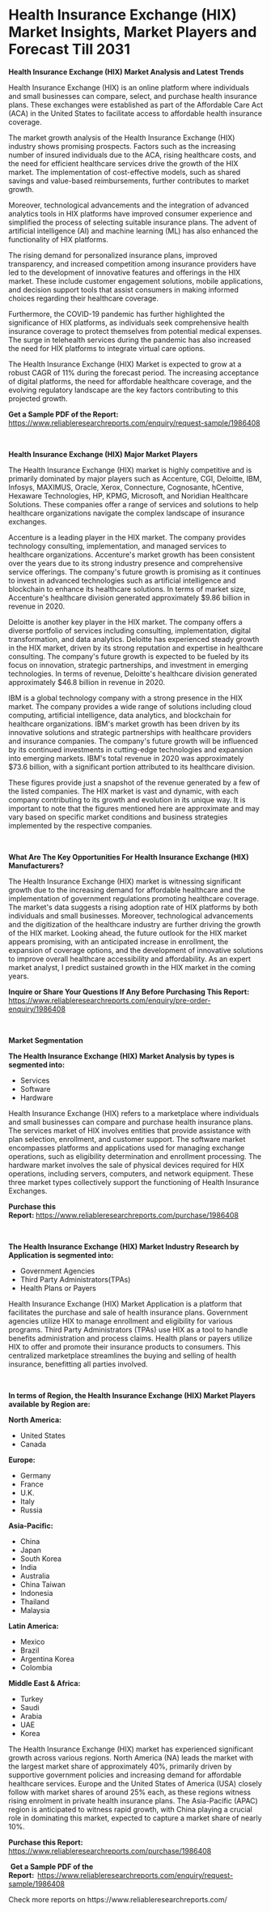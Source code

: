 <p><h1>Health Insurance Exchange (HIX) Market Insights, Market Players and Forecast Till 2031</h1></p><p><strong>Health Insurance Exchange (HIX) Market Analysis and Latest Trends</strong></p>
<p><p>Health Insurance Exchange (HIX) is an online platform where individuals and small businesses can compare, select, and purchase health insurance plans. These exchanges were established as part of the Affordable Care Act (ACA) in the United States to facilitate access to affordable health insurance coverage.</p><p>The market growth analysis of the Health Insurance Exchange (HIX) industry shows promising prospects. Factors such as the increasing number of insured individuals due to the ACA, rising healthcare costs, and the need for efficient healthcare services drive the growth of the HIX market. The implementation of cost-effective models, such as shared savings and value-based reimbursements, further contributes to market growth.</p><p>Moreover, technological advancements and the integration of advanced analytics tools in HIX platforms have improved consumer experience and simplified the process of selecting suitable insurance plans. The advent of artificial intelligence (AI) and machine learning (ML) has also enhanced the functionality of HIX platforms.</p><p>The rising demand for personalized insurance plans, improved transparency, and increased competition among insurance providers have led to the development of innovative features and offerings in the HIX market. These include customer engagement solutions, mobile applications, and decision support tools that assist consumers in making informed choices regarding their healthcare coverage.</p><p>Furthermore, the COVID-19 pandemic has further highlighted the significance of HIX platforms, as individuals seek comprehensive health insurance coverage to protect themselves from potential medical expenses. The surge in telehealth services during the pandemic has also increased the need for HIX platforms to integrate virtual care options.</p><p>The Health Insurance Exchange (HIX) Market is expected to grow at a robust CAGR of 11% during the forecast period. The increasing acceptance of digital platforms, the need for affordable healthcare coverage, and the evolving regulatory landscape are the key factors contributing to this projected growth.</p></p>
<p><strong>Get a Sample PDF of the Report:&nbsp;</strong> <a href="https://www.reliableresearchreports.com/enquiry/request-sample/1986408">https://www.reliableresearchreports.com/enquiry/request-sample/1986408</a></p>
<p>&nbsp;</p>
<p><strong>Health Insurance Exchange (HIX) Major Market Players</strong></p>
<p><p>The Health Insurance Exchange (HIX) market is highly competitive and is primarily dominated by major players such as Accenture, CGI, Deloitte, IBM, Infosys, MAXIMUS, Oracle, Xerox, Connecture, Cognosante, hCentive, Hexaware Technologies, HP, KPMG, Microsoft, and Noridian Healthcare Solutions. These companies offer a range of services and solutions to help healthcare organizations navigate the complex landscape of insurance exchanges.</p><p>Accenture is a leading player in the HIX market. The company provides technology consulting, implementation, and managed services to healthcare organizations. Accenture's market growth has been consistent over the years due to its strong industry presence and comprehensive service offerings. The company's future growth is promising as it continues to invest in advanced technologies such as artificial intelligence and blockchain to enhance its healthcare solutions. In terms of market size, Accenture's healthcare division generated approximately $9.86 billion in revenue in 2020.</p><p>Deloitte is another key player in the HIX market. The company offers a diverse portfolio of services including consulting, implementation, digital transformation, and data analytics. Deloitte has experienced steady growth in the HIX market, driven by its strong reputation and expertise in healthcare consulting. The company's future growth is expected to be fueled by its focus on innovation, strategic partnerships, and investment in emerging technologies. In terms of revenue, Deloitte's healthcare division generated approximately $46.8 billion in revenue in 2020.</p><p>IBM is a global technology company with a strong presence in the HIX market. The company provides a wide range of solutions including cloud computing, artificial intelligence, data analytics, and blockchain for healthcare organizations. IBM's market growth has been driven by its innovative solutions and strategic partnerships with healthcare providers and insurance companies. The company's future growth will be influenced by its continued investments in cutting-edge technologies and expansion into emerging markets. IBM's total revenue in 2020 was approximately $73.6 billion, with a significant portion attributed to its healthcare division.</p><p>These figures provide just a snapshot of the revenue generated by a few of the listed companies. The HIX market is vast and dynamic, with each company contributing to its growth and evolution in its unique way. It is important to note that the figures mentioned here are approximate and may vary based on specific market conditions and business strategies implemented by the respective companies.</p></p>
<p>&nbsp;</p>
<p><strong>What Are The Key Opportunities For Health Insurance Exchange (HIX) Manufacturers?</strong></p>
<p><p>The Health Insurance Exchange (HIX) market is witnessing significant growth due to the increasing demand for affordable healthcare and the implementation of government regulations promoting healthcare coverage. The market's data suggests a rising adoption rate of HIX platforms by both individuals and small businesses. Moreover, technological advancements and the digitization of the healthcare industry are further driving the growth of the HIX market. Looking ahead, the future outlook for the HIX market appears promising, with an anticipated increase in enrollment, the expansion of coverage options, and the development of innovative solutions to improve overall healthcare accessibility and affordability. As an expert market analyst, I predict sustained growth in the HIX market in the coming years.</p></p>
<p><strong>Inquire or Share Your Questions If Any Before Purchasing This Report:</strong> <a href="https://www.reliableresearchreports.com/enquiry/pre-order-enquiry/1986408">https://www.reliableresearchreports.com/enquiry/pre-order-enquiry/1986408</a></p>
<p>&nbsp;</p>
<p><strong>Market Segmentation</strong></p>
<p><strong>The Health Insurance Exchange (HIX) Market Analysis by types is segmented into:</strong></p>
<p><ul><li>Services</li><li>Software</li><li>Hardware</li></ul></p>
<p><p>Health Insurance Exchange (HIX) refers to a marketplace where individuals and small businesses can compare and purchase health insurance plans. The services market of HIX involves entities that provide assistance with plan selection, enrollment, and customer support. The software market encompasses platforms and applications used for managing exchange operations, such as eligibility determination and enrollment processing. The hardware market involves the sale of physical devices required for HIX operations, including servers, computers, and network equipment. These three market types collectively support the functioning of Health Insurance Exchanges.</p></p>
<p><strong>Purchase this Report:&nbsp;</strong><a href="https://www.reliableresearchreports.com/purchase/1986408">https://www.reliableresearchreports.com/purchase/1986408</a></p>
<p>&nbsp;</p>
<p><strong>The Health Insurance Exchange (HIX) Market Industry Research by Application is segmented into:</strong></p>
<p><ul><li>Government Agencies</li><li>Third Party Administrators(TPAs)</li><li>Health Plans or Payers</li></ul></p>
<p><p>Health Insurance Exchange (HIX) Market Application is a platform that facilitates the purchase and sale of health insurance plans. Government agencies utilize HIX to manage enrollment and eligibility for various programs. Third Party Administrators (TPAs) use HIX as a tool to handle benefits administration and process claims. Health plans or payers utilize HIX to offer and promote their insurance products to consumers. This centralized marketplace streamlines the buying and selling of health insurance, benefitting all parties involved.</p></p>
<p>&nbsp;</p>
<p><strong>In terms of Region, the Health Insurance Exchange (HIX) Market Players available by Region are:</strong></p>
<p>
    <p> <strong> North America: </strong>
        <ul>
            <li>United States</li>
            <li>Canada</li>
        </ul>
        </p> 
    <p> <strong> Europe: </strong>
        <ul>
            <li>Germany</li>
            <li>France</li>
            <li>U.K.</li>
            <li>Italy</li>
            <li>Russia</li>
        </ul>
        </p> 
    <p> <strong> Asia-Pacific: </strong>
        <ul>
            <li>China</li>
            <li>Japan</li>
            <li>South Korea</li>
            <li>India</li>
            <li>Australia</li>
            <li>China Taiwan</li>
            <li>Indonesia</li>
            <li>Thailand</li>
            <li>Malaysia</li>
        </ul>
        </p> 
    <p> <strong> Latin America: </strong>
        <ul>
            <li>Mexico</li>
            <li>Brazil</li>
            <li>Argentina Korea</li>
            <li>Colombia</li>
        </ul>
        </p> 
    <p> <strong> Middle East & Africa: </strong>
        <ul>
            <li>Turkey</li>
            <li>Saudi</li>
            <li>Arabia</li>
            <li>UAE</li>
            <li>Korea</li>
        </ul>
    </p>
    </p>
<p><p>The Health Insurance Exchange (HIX) market has experienced significant growth across various regions. North America (NA) leads the market with the largest market share of approximately 40%, primarily driven by supportive government policies and increasing demand for affordable healthcare services. Europe and the United States of America (USA) closely follow with market shares of around 25% each, as these regions witness rising enrolment in private health insurance plans. The Asia-Pacific (APAC) region is anticipated to witness rapid growth, with China playing a crucial role in dominating this market, expected to capture a market share of nearly 10%.</p></p>
<p><strong>Purchase this Report: </strong><a href="https://www.reliableresearchreports.com/purchase/1986408">https://www.reliableresearchreports.com/purchase/1986408</a></p>
<p>&nbsp;<strong>Get a Sample PDF of the Report:&nbsp;&nbsp;</strong><a href="https://www.reliableresearchreports.com/enquiry/request-sample/1986408">https://www.reliableresearchreports.com/enquiry/request-sample/1986408</a></p>
<p><strong></strong></p>
<p>Check more reports on https://www.reliableresearchreports.com/</p>